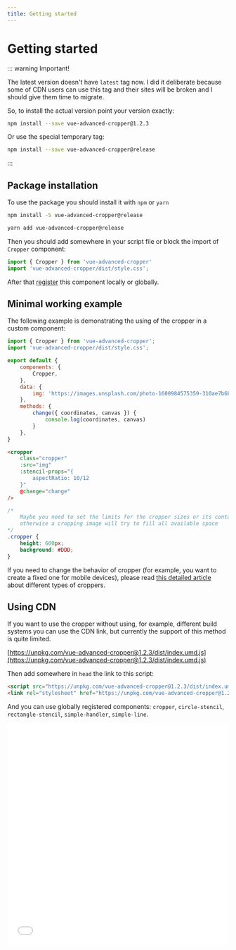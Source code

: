 ```yaml
---
title: Getting started
---
```


# Getting started

::: warning Important!

The latest version doesn't have `latest` tag now. I did it deliberate because some of CDN users can use this tag and their
sites will be broken and I should give them time to migrate.

So, to install the actual version point your version exactly:
```bash
npm install --save vue-advanced-cropper@1.2.3
```

Or use the special temporary tag:
```bash
npm install --save vue-advanced-cropper@release
```
:::

## Package installation
To use the package you should install it with `npm` or `yarn`
```bash
npm install -S vue-advanced-cropper@release
```
```bash
yarn add vue-advanced-cropper@release
```

Then you should add somewhere in your script file or block the import of `Cropper` component:
```js
import { Cropper } from 'vue-advanced-cropper'
import 'vue-advanced-cropper/dist/style.css';
```

After that [register](https://vuejs.org/v2/guide/components-registration.html) this component locally or globally.

## Minimal working example

The following example is demonstrating the using of the cropper in a custom component:
```js
import { Cropper } from 'vue-advanced-cropper';
import 'vue-advanced-cropper/dist/style.css';

export default {
	components: {
		Cropper,
	},
	data: {
		img: 'https://images.unsplash.com/photo-1600984575359-310ae7b6bdf2?ixlib=rb-1.2.1&ixid=eyJhcHBfaWQiOjEyMDd9&auto=format&fit=crop&w=700&q=80'
	},
	methods: {
		change({ coordinates, canvas }) {
			console.log(coordinates, canvas)
		}
	},
}
```

```html
<cropper
	class="cropper"
	:src="img"
	:stencil-props="{
		aspectRatio: 10/12
	}"
	@change="change"
/>
```
```css
/*
	Maybe you need to set the limits for the cropper sizes or its container sizes
	otherwise a cropping image will try to fill all available space
*/
.cropper {
	height: 600px;
	background: #DDD;
}
```

<getting-started-example/>

If you need to change the behavior of cropper (for example, you want to create a fixed one for mobile devices),
please read [this detailed article](/introduction/types.html) about different types of croppers.

## Using CDN

If you want to use the cropper without using, for example, different build systems you can use the CDN link, but currently the support of this method is quite limited.

[https://unpkg.com/vue-advanced-cropper@1.2.3/dist/index.umd.js](https://unpkg.com/vue-advanced-cropper@1.2.3/dist/index.umd.js)

Then add somewhere in `head` the link to this script:
```html
<script src="https://unpkg.com/vue-advanced-cropper@1.2.3/dist/index.umd.js" />
<link rel="stylesheet" href="https://unpkg.com/vue-advanced-cropper@1.2.3/dist/style.css" />
```

And you can use globally registered components: `cropper`, `circle-stencil`, `rectangle-stencil`, `simple-handler`, `simple-line`.

<iframe width="100%" height="500" src="//jsfiddle.net/norserium/38u4v9nb/embedded/" allowfullscreen="allowfullscreen" allowpaymentrequest frameborder="0"></iframe>
